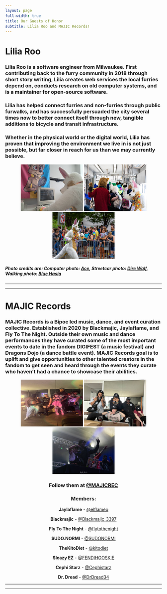 ```yaml
---
layout: page
full-width: true
title: Our Guests of Honor
subtitle: Lilia Roo and MAJIC Records!
---
```


# Lilia Roo



### Lilia Roo is a software engineer from Milwaukee. First contributing back to the furry community in 2018 through short story writing, Lilia creates web services the local furries depend on, conducts research on old computer systems, and is a maintainer for open-source software.  

### Lilia has helped connect furries and non-furries through public furwalks, and has successfully persuaded the city several times now to better connect itself through new, tangible additions to bicycle and transit infrastructure.  

### Whether in the physical world or the digital world, Lilia has proven that improving the environment we live in is not just possible, but far closer in reach for us than we may currently believe.
 
<center>
<img alt="Lilia Roo at a computer." width="200" height="150" src="/uploads/liliaroo2.jpg"> <img alt="Lilia Roo in a streetcar with a bunch of other fursuiters during a Furmeet." width="200" height="150" src="/uploads/liliaroo3.jpg"> <img alt="Lilia Roo walking in the Anthrocon Parade." width="200" height="150" src="/uploads/liliaroo1.jpg">
</center>

##### ***Photo credits are: Computer photo: [Ace](https://www.instagram.com/acetone.snaps/), Streetcar photo: [Dire Walf](https://www.flickr.com/people/ajriccobono/), Walking photo: [Blue Hasia](https://www.furtrack.com/user/BlueHasia/fursuiting)***

----
----

# **MAJIC Records** 

### MAJIC Records is a Bipoc led music, dance, and event curation collective. Established in 2020 by Blackmajic, Jaylaflame, and Fly To The Night. Outside their own music and dance performances they have curated some of the most important events to date in the fandom DIGIFEST (a music festival) and Dragons Dojo (a dance battle event). MAJIC Records goal is to uplift and give opportunities to other talented creators in the fandom to get seen and heard through the events they curate who haven’t had a chance to showcase their abilities.

<center>
<img alt=" " width="200" height="150" src="/uploads/MAJIC1.jpg"> <img alt=" " width="200" height="150" src="/uploads/MAJIC2.jpg"> <img alt="" width="200" height="150" src="/uploads/MAJIC3.jpg">

### **Follow them at [@MAJICREC](https://x.com/MAJICREC)**

### **Members:**

**Jaylaflame** - [@elflameo](https://x.com/elflameo) 

**Blackmajic** - [@Blackmajic_3397](https://x.com/Blackmajic_3397)

**Fly To The Night** - [@flytothenight](https://x.com/flytothenight)

**$UDO.NORMI** - [@SUDONORMI](https://x.com/SUDONORMI)

**TheKitoDiet** - [@kitodiet](https://x.com/kitodiet)

**$leazy EZ** - [@FENDIHOOSKIE](https://x.com/FENDIHOOSKIE)

**Cephi Starz** - [@Cephistarz](https://x.com/Cephistarz)

**Dr. Dread** - [@DrDread34](https://x.com/DrDread34)
</center>

----
----
